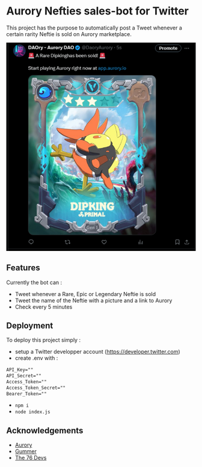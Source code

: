 
# Aurory Nefties sales-bot for Twitter

This project has the purpose to automatically post a Tweet whenever a certain rarity Neftie is sold on Aurory marketplace.

![Tweet](Docs\tweet.png?raw=true "Tweet made by the bot")

## Features

Currently the bot can : 

- Tweet whenever a Rare, Epic or Legendary Neftie is sold
- Tweet the name of the Neftie with a picture and a link to Aurory
- Check every 5 minutes




## Deployment

To deploy this project simply : 

- setup a Twitter developper account (https://developer.twitter.com)
- create .env with : 
```
API_Key=""
API_Secret=""
Access_Token=""
Access_Token_Secret=""
Bearer_Token=""
```
- `npm i`
- `node index.js`


## Acknowledgements

 - [Aurory](https://aurory.io/)
 - [Gummer](https://twitter.com/grabug3)
 - [The 76 Devs](https://discord.gg/jqJMNpZVTN)

